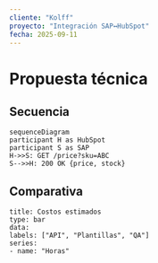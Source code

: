 ```yaml
---
cliente: "Kolff"
proyecto: "Integración SAP↔HubSpot"
fecha: 2025-09-11
---
```



# Propuesta técnica


## Secuencia
```mermaid
sequenceDiagram
participant H as HubSpot
participant S as SAP
H->>S: GET /price?sku=ABC
S-->>H: 200 OK {price, stock}
```


## Comparativa
```chart
title: Costos estimados
type: bar
data:
labels: ["API", "Plantillas", "QA"]
series:
- name: "Horas"